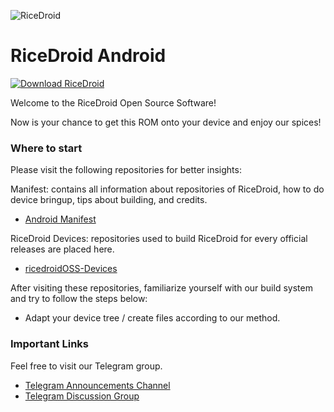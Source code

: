 ![RiceDroid](https://github.com/ricedroidOSS/.github/raw/master/profile/sushi.png)

RiceDroid Android
=====================

[![Download RiceDroid](https://github.com/ricedroidOSS/.github/raw/master/profile/download.png)](https://www.pling.com/p/1619738/)

Welcome to the RiceDroid Open Source Software! 

Now is your chance to get this ROM onto your device and enjoy our spices!

### Where to start

Please visit the following repositories for better insights:

Manifest: contains all information about repositories of RiceDroid, how to do device bringup, tips about building, and credits.
- [Android Manifest](https://github.com/ricedroidOSS/android)

RiceDroid Devices: repositories used to build RiceDroid for every official releases are placed here.
- [ricedroidOSS-Devices](https://github.com/ricedroidOSS-Devices)

After visiting these repositories, familiarize yourself with our build system and try to follow the steps below:

- Adapt your device tree / create files according to our method.

### Important Links

Feel free to visit our Telegram group.

- [Telegram Announcements Channel](https://t.me/riceDroidNews)
- [Telegram Discussion Group](https://t.me/riceDroidsupport)
